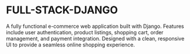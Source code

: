 # FULL-STACK-DJANGO
A fully functional e-commerce web application built with Django. Features include user authentication, product listings, shopping cart, order management, and payment integration. Designed with a clean, responsive UI to provide a seamless online shopping experience.
